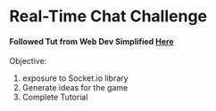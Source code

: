 # Real-Time Chat Challenge
#### Followed Tut from Web Dev Simplified [Here](https://youtu.be/ZKEqqIO7n-k)

Objective:

1) exposure to Socket.io library
2) Generate ideas for the game
3) Complete Tutorial